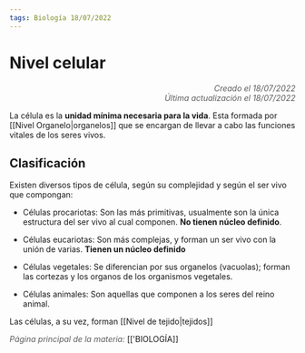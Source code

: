 ```yaml
---
tags: Biología 18/07/2022
---
```


# Nivel celular
<div style="text-align: right; opacity: 0.7; font-style: italic;">Creado el 18/07/2022</div>
<div style="text-align: right; opacity: 0.7; font-style: italic;">Última actualización el 18/07/2022</div>

La célula es la **unidad mínima necesaria para la vida**. Esta formada por [[Nivel Organelo|organelos]] que se encargan de llevar a cabo las funciones vitales de los seres vivos.

## Clasificación

Existen diversos tipos de célula, según su complejidad y según el ser vivo que compongan:

- Células procariotas: Son las más primitivas, usualmente son la única estructura del ser vivo al cual componen. **No tienen núcleo definido**.
- Células eucariotas: Son más complejas, y forman un ser vivo con la unión de varias. **Tienen un núcleo definido**

- Células vegetales: Se diferencian por sus organelos (vacuolas); forman las cortezas y los organos de los organismos vegetales.
- Células animales: Son aquellas que componen a los seres del reino animal.

Las células, a su vez, forman [[Nivel de tejido|tejidos]]

<span style="opacity: 0.7; font-style: italic;">Página principal de la materia:</span> [['BIOLOGÍA]]